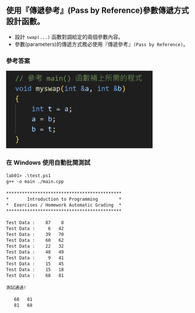 ## 使用『傳遞參考』(Pass by Reference)參數傳遞方式設計函數。

- 設計 `swap(...)` 函數對調給定的兩個參數內容。
- 參數(parameters)的傳遞方式務必使用『傳遞參考』`(Pass by Reference)`。

### 參考答案

<img src="./lab01-sol.png" width="400">

### 在 Windows 使用自動批閱測試
```shell
lab01> .\test.ps1
g++ -o main ./main.cpp

********************************************
*       Introduction to Programming        *
*  Exercises / Homework Automatic Grading  *
********************************************

Test Data :    87    8
Test Data :     6   42
Test Data :    39   70
Test Data :    60   62
Test Data :    22   32
Test Data :    48   49
Test Data :     9   41
Test Data :    15   45
Test Data :    15   18
Test Data :    68   81

測試通過!

   68   81
   81   68
```

